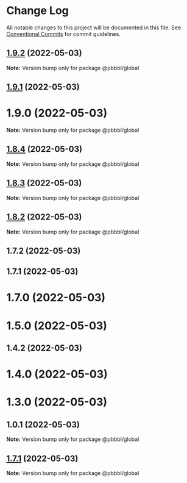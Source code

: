 # Change Log

All notable changes to this project will be documented in this file.
See [Conventional Commits](https://conventionalcommits.org) for commit guidelines.

## [1.9.2](https://github.com/pbbbl/pbbbl_modules/compare/@pbbbl/global@1.9.1...@pbbbl/global@1.9.2) (2022-05-03)

**Note:** Version bump only for package @pbbbl/global





## [1.9.1](https://github.com/pbbbl/pbbbl_modules/compare/@pbbbl/global@1.8.4...@pbbbl/global@1.9.1) (2022-05-03)



# 1.9.0 (2022-05-03)

**Note:** Version bump only for package @pbbbl/global





## [1.8.4](https://github.com/pbbbl/pbbbl_modules/compare/@pbbbl/global@1.8.3...@pbbbl/global@1.8.4) (2022-05-03)

**Note:** Version bump only for package @pbbbl/global





## [1.8.3](https://github.com/pbbbl/pbbbl_modules/compare/@pbbbl/global@1.8.2...@pbbbl/global@1.8.3) (2022-05-03)

**Note:** Version bump only for package @pbbbl/global





## [1.8.2](https://github.com/pbbbl/pbbbl_modules/compare/@pbbbl/global@1.7.2...@pbbbl/global@1.8.2) (2022-05-03)

**Note:** Version bump only for package @pbbbl/global





## 1.7.2 (2022-05-03)



## 1.7.1 (2022-05-03)



# 1.7.0 (2022-05-03)



# 1.5.0 (2022-05-03)



## 1.4.2 (2022-05-03)



# 1.4.0 (2022-05-03)



# 1.3.0 (2022-05-03)



## 1.0.1 (2022-05-03)

**Note:** Version bump only for package @pbbbl/global





## [1.7.1](https://github.com/pbbbl/pbbbl_modules/compare/v1.7.0...v1.7.1) (2022-05-03)

**Note:** Version bump only for package @pbbbl/global
